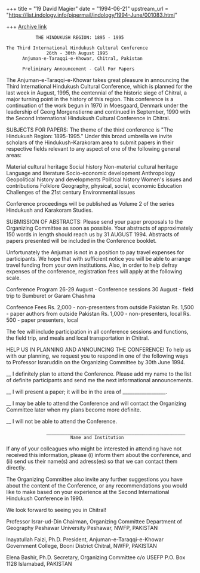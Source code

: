 +++
title = "19 David Magier"
date = "1994-06-21"
upstream_url = "https://list.indology.info/pipermail/indology/1994-June/001083.html"

+++
[Archive link](https://list.indology.info/pipermail/indology/1994-June/001083.html)

               THE HINDUKUSH REGION: 1895 - 1995

    The Third International Hindukush Cultural Conference
                   26th - 30th August 1995
          Anjuman-e-Taraqqi-e-Khowar, Chitral, Pakistan

          Preliminary Announcement - Call For Papers


The Anjuman-e-Taraqqi-e-Khowar takes great pleasure in announcing the 
Third International Hindukush Cultural Conference, which is planned for 
the last week in August, 1995, the centennial of the historic siege of 
Chitral, a major turning point in the history of this region. This 
conference is a continuation of the work begun in 1970 in Moesgaard, 
Denmark under the leadership of Georg Morgenstierne and continued in 
September, 1990 with the Second International Hindukush Cultural 
Conference in Chitral.

SUBJECTS FOR PAPERS: The theme of the third conference is "The Hindukush 
Region: 1895-1995." Under this broad umbrella we invite scholars of the 
Hindukush-Karakoram area to submit papers in their respective fields 
relevant to any aspect of one of the following general areas:

Material cultural heritage              Social history
Non-material cultural heritage          Language and literature
Socio-economic development              Anthropology
Geopolitical history and developments   Political history
Women's issues and contributions        Folklore
Geography, physical, social, economic   Education
Challenges of the 21st century          Environmental issues

Conference proceedings will be published as Volume 2 of the series 
Hindukush and Karakoram Studies.

SUBMISSION OF ABSTRACTS: Please send your paper proposals to the
Organizing Committee as soon as possible. Your abstracts of approximately
150 words in length should reach us by 31 AUGUST 1994. Abstracts of 
papers presented will be included in the Conference booklet.

Unfortunately the Anjuman is not in a position to pay travel expenses for 
participants. We hope that with sufficient notice you will be able to 
arrange travel funding from your own institutions. Also, in order to help 
defray expenses of the conference, registration fees will apply at the 
following scale.

Conference Program
26-29 August - Conference sessions
30 August - field trip to Bumburet or
Garam Chashma

Confeence Fees
Rs. 2,000 - non-presenters from outside Pakistan
Rs. 1,500 - paper authors from outside Pakistan
Rs. 1,000 - non-presenters, local
Rs.   500 - paper presenters, local

The fee will include participation in all conference sessions and 
functions, the field trip, and meals and local transportation in Chitral.

HELP US	IN PLANNING AND ANNOUNCING THE CONFERENCE! To help us with our 
planning, we request you to respond in one of the following ways to 
Professor Israruddin on the Organizing Committee by 30th June 1994.

__ I definitely plan to attend the Conference. Please add my name to the 
   list of definite participants and send me the next informational 
   announcements.

__ I will present a paper; it will be in the area of __________________.

__ I may be able to attend the Conference and will contact the Organizing 
   Committee later when my plans become more definite.

__ I will not be able to attend the Conference.


                   ____________________________________________________
                            Name and Institution

If any of your colleagues who might be interested in attending have not 
received this information, please (i) inform them about the conference, 
and (ii) send us their name(s) and adress(es) so that we can contact them 
directly.

The Organizing Committee also invite any further suggestions you have 
about the content of the Conference, or any recommendations you would 
like to make based on your experience at the Second International 
Hindukush Conference in 1990.

We look forward to seeing you in Chitral!

Professor Israr-ud-Din
Chairman, Organizing Committee
Department of Geography
Peshawar University
Peshawar, NWFP, PAKISTAN

Inayatullah Faizi, Ph.D.
President, Anjuman-e-Taraqqi-e-Khowar
Government College, Booni
District Chitral, NWFP, PAKISTAN

Elena Bashir, Ph.D.
Secretary, Organizing Committee
c/o USEFP
P.O. Box 1128
Islamabad, PAKISTAN








